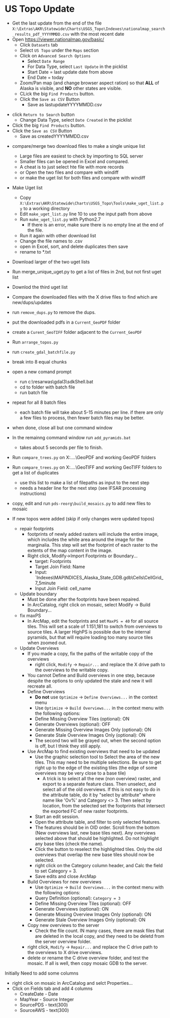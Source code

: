 # US Topo Update

* Get the last update from the end of the file
  `X:\Extras\AKR\Statewide\Charts\USGS_Topo\Indexes\nationalmap_search_results_pdf_YYYYMMDD.csv`
  with the most recent date
* Open https://viewer.nationalmap.gov/basic/
  - Click `Datasets` tab
  - Select `US Topo` under the `Maps` section
  - Click on `Advanced Search Options`
    - Select `Date Range`
    - For Data Type, select `Last Update` in the picklist
    - Start Date = last update date from above
    - End Date = today
  - Zoom/Pan map (and change browser aspect ration) so that **ALL** of Alaska
    is visible, and **NO** other states are visible.
  - CLick the big `Find Products` button.
  - Click the `Save as CSV` Button
    - Save as lastupdateYYYYMMDD.csv
 - click `Return to Search` button
   - Change Data Type, select `Date Created` in the picklist
  - Click the big `Find Products` button.
  - Click the `Save as CSV` Button
    - Save as createdYYYYMMDD.csv
* compare/merge two download files to make a single unique list
  - Large files are easiest to check by importing to SQL server
  - Smaller files can be opened in Excel and compared.
  - A cheat is to just select hte file with more records
  - or Open the two files and compare with windiff
  - or make the uget list for both files and compare with windiff
* Make Uget list
  - Copy `X:\Extras\AKR\Statewide\Charts\USGS_Topo\Tools\make_uget_list.py` to a working directory
  - Edit `make_uget_list.py` line 10 to use the input path from above
  - Run `make_uget_list.py` with Python2.7
    - If there is an error,  make sure there is no empty line at the end of the file.
  - Run it again with other download list
  - Change the file names to .csv
  - open in Excel, sort, and delete duplicates then save
  - rename to *.txt

* Download larger of the two uget lists
* Run merge_unique_uget.py to get a list of files in 2nd, but not first uget list
* Downlod the third uget list
* Compare the downloaded files with the X drive files to find which are new/dups/updates
* run `remove_dups.py` to remove the dups.
* put the downloaded pdfs in a `Current_GeoPDF` folder
* create a `Curent_GeoTIFF` folder adjacent to the `Current_GeoPDF`
* Run `arrange_topos.py`
* run `create_gdal_batchfile.py`
* break into 8 equal chunks
* open a new comand prompt
  - run c:\resarwas\gdal3\sdkShell.bat
  - cd to folder with batch file
  - run batch file
* repeat for all 8 batch files
  - each batch file will take about 5-15 minutes per line. if there are only a few files to process, then fewer batch files may be better.
* when done, close all but one command window
* In the remainng command window run `add_pyramids.bat`
   - takes about 5 seconds per file to finish.
* Run `compare_trees.py` on X:\....\GeoPDF and working GeoPDF folders
* Run `compare_trees.py` on X:\....\GeoTIFF and working GeoTIFF folders to get a list of duplicates
  - use this list to make a list of filepaths as input to the next step
  - needs a header line for the next step (see IFSAR processing instructions)
* copy, edit and run `pds-reorg\build_mosaics.py` to add new files to mosaic

* If new topos were added (skip if only changes were updated topos)
  * repair footprints
    - footprints of newly added rasters will include the entire image, which includes
      the white area around the image for the marginalia.  This step will set
      the footprint of each raster to the extents of the map content in the image.
    - Right click, Modify->Import Footprints or Boundary... 
      - target: Footprints
      - Target Join Field: Name
      - Input: `Indexes\MAPINDICES_Alaska_State_GDB.gdb\Cells\CellGrid_7_5minute
      - Input Join Field: cell_name
  * Update boundary
    - Must be done after the footprints have been repaired.
    - In ArcCatalog, right click on mosaic, select Modify -> Build Boundary...
  * fix maxPS
    - In ArcMap, edit the footprints and set `MaxPS = 40` for all source tiles.
      This will set a scale of 1:151,181 to switch from overviews to source
      tiles. A larger HighPS is possible due to the internal pyramids, but that
      will require loading too many source tiles when zoomed out.
  * Update Overviews
    - If you made a copy, fix the paths of the writable copy of the overviews
      - right click, `Modify` -> `Repair...` and replace the X drive path to the
        overviews to the writable copy.
    - You cannot Define and Build overviews in one step,  because despite the options
        to only updated the stale and new it will recreate all.
    - Define Overviews
      - **Do not** use `Optimize` -> `Define Overviews...` in the context menu
      - Use `Optimize` -> `Build Overviews...` in the context menu with the
        following options:
      - Define Missing Overview Tiles (optional): ON
      - Generate Overviews (optional): OFF
      - Generate Missing Overview Images Only (optional): ON
      - Generate Stale Overview Images Only (optional): ON
      - The second two will be grayed out, when the second option is off,
        but I think they still apply.
    - Use ArcMap to find existing overviews that need to be updated
      - Use the graphic selection tool to Select the area of the new tiles.
        This may need to be multiple selections. Be sure to get right up to the edge
        of the existing tiles (the edge of some overviews may be very close to a base tile)
        - A trick is to select all the new (non overview) raster, and export to a separate feature class.
          Then unselect, and select all of the old overviews. If this is not easy to
          do in the attribute table, do it by "select by attribute" where name like 'Ov%' and
          Category <> 3. Then select by location, from the selected set the footprints
          that intersect the exported FC of new raster footprints.
      - Start an edit session.
      - Open the attribute table, and filter to only selected features.
      - The features should be in OID order. Scroll from the bottom (New overviews last, new
        base tiles next).  Any overviews selected above that should be highlighted.
        Do not highlight any base tiles (check the name).
      - Click the button to reselect the highlighted tiles.  Only the old overviews that overlap
        the new base tiles should now be selected.
      - right click on the Category column header, and Calc the field to set Category = 3.
      - Save edits and close ArcMap
    - Build Overviews for new overviews
      - Use `Optimize` -> `Build Overviews...` in the context menu with the
        following options:
      - Query Definition (optional): `Category = 3`
      - Define Missing Overview Tiles (optional): OFF
      - Generate Overviews (optional): ON
      - Generate Missing Overview Images Only (optional): ON
      - Generate Stale Overview Images Only (optional): ON
    - Copy new overviews to the server
      - Check the file count.  IN many cases, there are mask files that are
        deleted in the local copy, and they need to be deletd from the server
        overview folder.
    - right click, `Modify` -> `Repair...` and replace the C drive path to the
        overviews to X drive overviews.
    - delete or rename the C drive overview folder, and test the mosaic.
      If all is well, then copy mosaic GDB to the server.

Initially Need to add some columns
  * right click on mosaic in ArcCatalog and selct Properties...
  * Click on Fields tab and add 4 columns
    - CreateDate - Date
    - MapYear - Source Integer
    - SourcePDS - text(300)
    - SourceAWS - text(300)